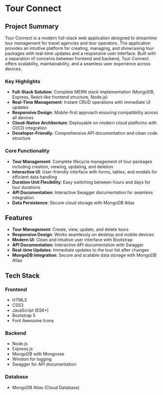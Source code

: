 # Tour Connect

## Project Summary

Tour Connect is a modern full-stack web application designed to streamline tour management for travel agencies and tour operators. The application provides an intuitive platform for creating, managing, and showcasing tour packages with real-time updates and a responsive user interface. Built with a separation of concerns between frontend and backend, Tour Connect offers scalability, maintainability, and a seamless user experience across devices.

### Key Highlights
- **Full-Stack Solution**: Complete MERN stack implementation (MongoDB, Express, React-like frontend structure, Node.js)
- **Real-Time Management**: Instant CRUD operations with immediate UI updates
- **Responsive Design**: Mobile-first approach ensuring compatibility across all devices
- **Cloud-Native Architecture**: Deployable on modern cloud platforms with CI/CD integration
- **Developer-Friendly**: Comprehensive API documentation and clean code structure

### Core Functionality
- **Tour Management**: Complete lifecycle management of tour packages including creation, viewing, updating, and deletion
- **Interactive UI**: User-friendly interface with forms, tables, and modals for efficient data handling
- **Duration Unit Flexibility**: Easy switching between hours and days for tour durations
- **API Documentation**: Interactive Swagger documentation for seamless integration
- **Data Persistence**: Secure cloud storage with MongoDB Atlas

## Features

- **Tour Management**: Create, view, update, and delete tours
- **Responsive Design**: Works seamlessly on desktop and mobile devices
- **Modern UI**: Clean and intuitive user interface with Bootstrap
- **API Documentation**: Interactive API documentation with Swagger
- **Real-time Updates**: Immediate updates to the tour list after changes
- **MongoDB Integration**: Secure and scalable data storage with MongoDB Atlas

## Tech Stack

### Frontend
- HTML5
- CSS3
- JavaScript (ES6+)
- Bootstrap 5
- Font Awesome Icons

### Backend
- Node.js
- Express.js
- MongoDB with Mongoose
- Winston for logging
- Swagger for API documentation

### Database
- MongoDB Atlas (Cloud Database)

